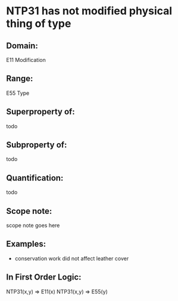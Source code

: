 # NTP31 has not modified physical thing of type

## Domain: 

E11 Modification

## Range: 

E55 Type

## Superproperty of: 

todo

## Subproperty of: 

todo

## Quantification: 

todo

## Scope note: 

scope note goes here

## Examples: 

* conservation work did not affect leather cover

## In First Order Logic: 

NTP31(x,y) ⇒ E11(x)
NTP31(x,y) ⇒ E55(y)

